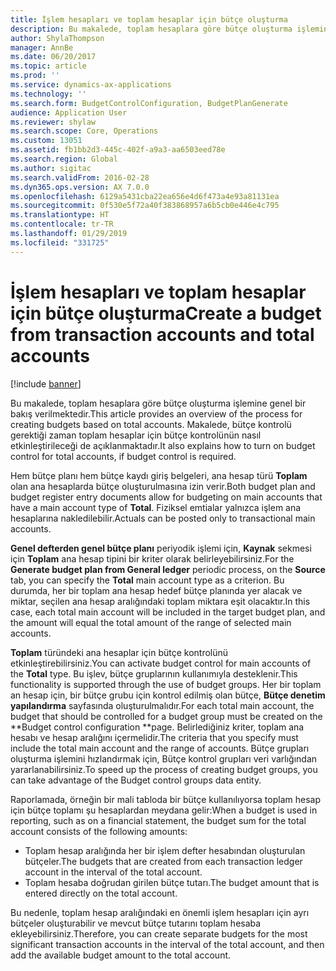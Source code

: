 ```yaml
---
title: İşlem hesapları ve toplam hesaplar için bütçe oluşturma
description: Bu makalede, toplam hesaplara göre bütçe oluşturma işlemine genel bir bakış verilmektedir. Makalede, bütçe kontrolü gerektiği zaman toplam hesaplar için bütçe kontrolünün nasıl etkinleştirileceği de açıklanmaktadır.
author: ShylaThompson
manager: AnnBe
ms.date: 06/20/2017
ms.topic: article
ms.prod: ''
ms.service: dynamics-ax-applications
ms.technology: ''
ms.search.form: BudgetControlConfiguration, BudgetPlanGenerate
audience: Application User
ms.reviewer: shylaw
ms.search.scope: Core, Operations
ms.custom: 13051
ms.assetid: fb1bb2d3-445c-402f-a9a3-aa6503eed78e
ms.search.region: Global
ms.author: sigitac
ms.search.validFrom: 2016-02-28
ms.dyn365.ops.version: AX 7.0.0
ms.openlocfilehash: 6129a5431cba22ea656e4d6f473a4e93a81131ea
ms.sourcegitcommit: 0f530e5f72a40f383868957a6b5cb0e446e4c795
ms.translationtype: HT
ms.contentlocale: tr-TR
ms.lasthandoff: 01/29/2019
ms.locfileid: "331725"
---
```

# <a name="create-a-budget-from-transaction-accounts-and-total-accounts"></a><span data-ttu-id="88c4c-104">İşlem hesapları ve toplam hesaplar için bütçe oluşturma</span><span class="sxs-lookup"><span data-stu-id="88c4c-104">Create a budget from transaction accounts and total accounts</span></span>

[!include [banner](../includes/banner.md)]

<span data-ttu-id="88c4c-105">Bu makalede, toplam hesaplara göre bütçe oluşturma işlemine genel bir bakış verilmektedir.</span><span class="sxs-lookup"><span data-stu-id="88c4c-105">This article provides an overview of the process for creating budgets based on total accounts.</span></span> <span data-ttu-id="88c4c-106">Makalede, bütçe kontrolü gerektiği zaman toplam hesaplar için bütçe kontrolünün nasıl etkinleştirileceği de açıklanmaktadır.</span><span class="sxs-lookup"><span data-stu-id="88c4c-106">It also explains how to turn on budget control for total accounts, if budget control is required.</span></span>

<span data-ttu-id="88c4c-107">Hem bütçe planı hem bütçe kaydı giriş belgeleri, ana hesap türü **Toplam** olan ana hesaplarda bütçe oluşturulmasına izin verir.</span><span class="sxs-lookup"><span data-stu-id="88c4c-107">Both budget plan and budget register entry documents allow for budgeting on main accounts that have a main account type of **Total**.</span></span> <span data-ttu-id="88c4c-108">Fiziksel emtialar yalnızca işlem ana hesaplarına nakledilebilir.</span><span class="sxs-lookup"><span data-stu-id="88c4c-108">Actuals can be posted only to transactional main accounts.</span></span> 

<span data-ttu-id="88c4c-109">**Genel defterden genel bütçe planı** periyodik işlemi için, **Kaynak** sekmesi için **Toplam** ana hesap tipini bir kriter olarak belirleyebilirsiniz.</span><span class="sxs-lookup"><span data-stu-id="88c4c-109">For the **Generate budget plan from General ledger** periodic process, on the **Source** tab, you can specify the **Total** main account type as a criterion.</span></span> <span data-ttu-id="88c4c-110">Bu durumda, her bir toplam ana hesap hedef bütçe planında yer alacak ve miktar, seçilen ana hesap aralığındaki toplam miktara eşit olacaktır.</span><span class="sxs-lookup"><span data-stu-id="88c4c-110">In this case, each total main account will be included in the target budget plan, and the amount will equal the total amount of the range of selected main accounts.</span></span> 

<span data-ttu-id="88c4c-111">**Toplam** türündeki ana hesaplar için bütçe kontrolünü etkinleştirebilirsiniz.</span><span class="sxs-lookup"><span data-stu-id="88c4c-111">You can activate budget control for main accounts of the **Total** type.</span></span> <span data-ttu-id="88c4c-112">Bu işlev, bütçe gruplarının kullanımıyla desteklenir.</span><span class="sxs-lookup"><span data-stu-id="88c4c-112">This functionality is supported through the use of budget groups.</span></span> <span data-ttu-id="88c4c-113">Her bir toplam an hesap için, bir bütçe grubu için kontrol edilmiş olan bütçe, **Bütçe denetim yapılandırma** sayfasında oluşturulmalıdır.</span><span class="sxs-lookup"><span data-stu-id="88c4c-113">For each total main account, the budget that should be controlled for a budget group must be created on the \*\*Budget control configuration \*\*page.</span></span> <span data-ttu-id="88c4c-114">Belirlediğiniz kriter, toplam ana hesabı ve hesap aralığını içermelidir.</span><span class="sxs-lookup"><span data-stu-id="88c4c-114">The criteria that you specify must include the total main account and the range of accounts.</span></span> <span data-ttu-id="88c4c-115">Bütçe grupları oluşturma işlemini hızlandırmak için, Bütçe kontrol grupları veri varlığından yararlanabilirsiniz.</span><span class="sxs-lookup"><span data-stu-id="88c4c-115">To speed up the process of creating budget groups, you can take advantage of the Budget control groups data entity.</span></span> 

<span data-ttu-id="88c4c-116">Raporlamada, örneğin bir mali tabloda bir bütçe kullanılıyorsa toplam hesap için bütçe toplamı şu hesaplardan meydana gelir:</span><span class="sxs-lookup"><span data-stu-id="88c4c-116">When a budget is used in reporting, such as on a financial statement, the budget sum for the total account consists of the following amounts:</span></span>

-   <span data-ttu-id="88c4c-117">Toplam hesap aralığında her bir işlem defter hesabından oluşturulan bütçeler.</span><span class="sxs-lookup"><span data-stu-id="88c4c-117">The budgets that are created from each transaction ledger account in the interval of the total account.</span></span>
-   <span data-ttu-id="88c4c-118">Toplam hesaba doğrudan girilen bütçe tutarı.</span><span class="sxs-lookup"><span data-stu-id="88c4c-118">The budget amount that is entered directly on the total account.</span></span>

<span data-ttu-id="88c4c-119">Bu nedenle, toplam hesap aralığındaki en önemli işlem hesapları için ayrı bütçeler oluşturabilir ve mevcut bütçe tutarını toplam hesaba ekleyebilirsiniz.</span><span class="sxs-lookup"><span data-stu-id="88c4c-119">Therefore, you can create separate budgets for the most significant transaction accounts in the interval of the total account, and then add the available budget amount to the total account.</span></span>



